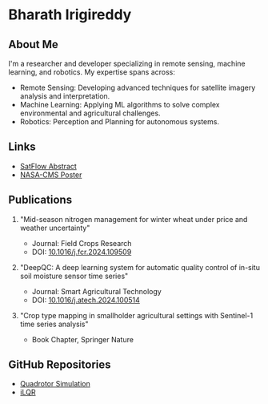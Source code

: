 # Bharath Irigireddy

## About Me
I'm a researcher and developer specializing in remote sensing, machine learning, and robotics. My expertise spans across:

- Remote Sensing: Developing advanced techniques for satellite imagery analysis and interpretation.
- Machine Learning: Applying ML algorithms to solve complex environmental and agricultural challenges.
- Robotics: Perception and Planning for autonomous systems.

## Links
- [SatFlow Abstract](https://bharath2.github.io/Profile/SatFlow)
- [NASA-CMS Poster](https://bharath2.github.io/Profile/assets/cms_poster_small.jpeg)

## Publications
1. "Mid-season nitrogen management for winter wheat under price and weather uncertainty"
   - Journal: Field Crops Research
   - DOI: [10.1016/j.fcr.2024.109509](https://doi.org/10.1016/j.fcr.2024.109509)

2. "DeepQC: A deep learning system for automatic quality control of in-situ soil moisture sensor time series"
   - Journal: Smart Agricultural Technology
   - DOI: [10.1016/j.atech.2024.100514](https://doi.org/10.1016/j.atech.2024.100514)

3. "Crop type mapping in smallholder agricultural settings with Sentinel-1 time series analysis"
   - Book Chapter, Springer Nature

## GitHub Repositories
- [Quadrotor Simulation](https://github.com/Bharath2/Quadrotor-Simulation)
- [iLQR](https://github.com/Bharath2/iLQR)